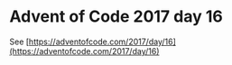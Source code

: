 # Advent of Code 2017 day 16

See [https://adventofcode.com/2017/day/16](https://adventofcode.com/2017/day/16)
